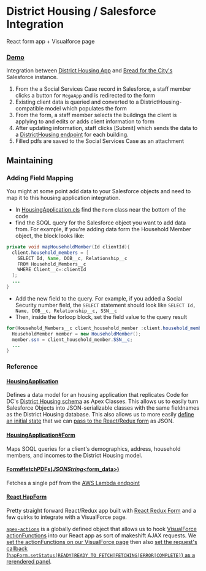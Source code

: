 # District Housing / Salesforce Integration
React form app + Visualforce page

### [Demo](https://lomaxrx.github.io/districthousing-force/)

Integration between [District Housing App](https://github.com/codefordc/districthousing) and [Bread for the City's](http://breadforthecity.org) Salesforce instance.

1. From the a Social Services Case record in Salesforce, a staff member clicks a button for `MegaApp` and is redirected to the form
2. Existing client data is queried and converted to a DistrictHousing-compatible model which populates the form
3. From the form, a staff member selects the buildings the client is applying to and edits or adds client information to form
4. After updating information, staff clicks [Submit] which sends the data to a [DistrictHousing endpoint](https://github.com/LomaxRx/districthousing-lambda) for each building.
5. Filled pdfs are saved to the Social Services Case as an attachment

## Maintaining

### Adding Field Mapping
You might at some point add data to your Salesforce objects and need to map it to this housing application integration.

- In [HousingApplication.cls](https://github.com/LomaxRx/districthousing-force/blob/master/src/classes/HousingApplication.cls) find the `Form` class near the bottom of the code
- find the SOQL query for the Salesforce object you want to add data from. For example, if you're adding data form the Household Member object, the block looks like:
```java
private void mapHouseholdMember(Id clientId){
  client.household_members = [
    SELECT Id, Name, DOB__c, Relationship__c
    FROM Household_Members__c
    WHERE Client__c=:clientId
  ];
  ...
}
```
- Add the new field to the query. For example, if you added a Social Security number field, the `SELECT` statement should look like `SELECT Id, Name, DOB__c, Relationship__c, SSN__c`
- Then, inside the forloop block, set the field value to the query result
```java
for(Household_Members__c client_household_member :client.household_members){
  HouseholdMember member = new HouseholdMember();
  member.ssn = client_household_member.SSN__c;
  ...
}
```

### Reference

#### [HousingApplication](https://github.com/LomaxRx/districthousing-force/blob/master/src/classes/HousingApplication.cls)
Defines a data model for an housing application that replicates Code for DC's [District Housing schema](https://github.com/codefordc/districthousing/blob/master/db/schema.rb) as Apex Classes. This allows us to easily turn Salesforce Objects into JSON-serializable classes with the same fieldnames as the District Housing database. This also allows us to more easily [define an initial state](https://github.com/LomaxRx/districthousing-force/blob/master/src/classes/HousingApplicationController.cls#L36-L40) that we can [pass to the React/Redux form](https://github.com/LomaxRx/districthousing-force/blob/master/src/pages/housing_application.page#L40) as JSON.

#### [HousingApplication#Form](https://github.com/LomaxRx/districthousing-force/blob/master/src/classes/HousingApplication.cls#L224)
Maps SOQL queries for a client's demographics, address, household members, and incomes to the District Housing model.

#### [Form#fetchPDFs(*JSONString*<form_data>)](https://github.com/LomaxRx/districthousing-force/blob/master/src/classes/HousingApplication.cls#L383)
Fetches a single pdf from the [AWS Lambda endpoint](https://github.com/LomaxRx/districthousing-lambda)

#### [React HapForm](https://github.com/LomaxRx/districthousing-force/tree/master/js/src)

Pretty straight forward React/Redux app built with [React Redux Form](https://github.com/davidkpiano/react-redux-form) and a few quirks to integrate with a VisualForce page.

[`apex-actions`](https://github.com/LomaxRx/districthousing-force/blob/master/js/src/index.js#L10) is a globally defined object that allows us to hook [VisualForce actionFunctions](https://developer.salesforce.com/docs/atlas.en-us.pages.meta/pages/pages_compref_actionFunction.htm) into our React app as sort of makeshift AJAX requests. We [set the actionFunctions on our VisualForce page](https://github.com/LomaxRx/districthousing-force/blob/master/src/pages/housing_application.page#L37-L38) then also [set the request's callback (`hapForm.setStatus(READY|READY_TO_FETCH|FETCHING|ERROR|COMPLETE)`) as a rerendered panel](https://github.com/LomaxRx/districthousing-force/blob/master/src/pages/housing_application.page#L44-L48).
